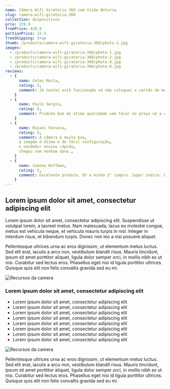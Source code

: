 ```yaml
---
name: Câmera Wifi Giratória 360 com Visão Noturna
slug: camera-wifi-giratoria-360
collection: dispositivos
prce: 229.9
fromPrice: 429.9
portionPrice: 22.5
freeShipping: true
thumb: /products/camera-wifi-giratoria-360/photo-1.jpg
images:
  - /products/camera-wifi-giratoria-360/photo-1.jpg
  - /products/camera-wifi-giratoria-360/photo-2.jpg
  - /products/camera-wifi-giratoria-360/photo-4.jpg
  - /products/camera-wifi-giratoria-360/photo-8.jpg
reviews:
  - {
      name: Celes Maria,
      rating: 5,
      comment: Já testei está funcionado só não coloquei o cartão de memoria ainda mas parece tudo ok obrigada ao vendedor recomendo o produto.,
    }
  - {
      name: Paulo Sergio,
      rating: 5,
      comment: Produto bom de ótima qualidade sem falar no preço né a entrega foi super rápida bem embalado gostei muito se der tudo certo vou comprar outras!,
    }
  - {
      name: Rozani Fonseca,
      rating: 5,
      comment: A câmera é muito boa,
      a imagem é ótima e de fácil configuração,
      o vendedor enviou rápido,
      chegou sem nenhum dano.,
    }
  - {
      name: Simone Hoffman,
      rating: 5,
      comment: Excelente produto. Eh a minha 2° compra. Super indico. Bem embalado.,
    }
---
```


## Lorem ipsum dolor sit amet, consectetur adipiscing elit

Lorem ipsum dolor sit amet, consectetur adipiscing elit. Suspendisse ut volutpat lorem, a laoreet metus. Nam malesuada, lacus eu molestie congue, metus est vehicula neque, et vehicula mauris turpis in nisl. Integer in interdum risus, et bibendum turpis. Donec non leo a nisi posuere aliquet.

Pellentesque ultrices urna ac eros dignissim, ut elementum metus luctus. Sed elit erat, iaculis a arcu non, vestibulum blandit risus. Mauris tincidunt, ipsum sit amet porttitor aliquet, ligula dolor semper orci, in mollis nibh ex ut nisi. Curabitur sed lectus eros. Phasellus eget nisi id ligula porttitor ultrices. Quisque quis elit non felis convallis gravida sed eu mi.

![Recursos da camera](/products/camera-wifi-giratoria-360/photo-8.jpg)

### Lorem ipsum dolor sit amet, consectetur adipiscing elit

- Lorem ipsum dolor sit amet, consectetur adipiscing elit
- Lorem ipsum dolor sit amet, consectetur adipiscing elit
- Lorem ipsum dolor sit amet, consectetur adipiscing elit
- Lorem ipsum dolor sit amet, consectetur adipiscing elit
- Lorem ipsum dolor sit amet, consectetur adipiscing elit
- Lorem ipsum dolor sit amet, consectetur adipiscing elit
- Lorem ipsum dolor sit amet, consectetur adipiscing elit
- Lorem ipsum dolor sit amet, consectetur adipiscing elit

![Recursos da camera](/products/camera-wifi-giratoria-360/photo-3.jpg)

Pellentesque ultrices urna ac eros dignissim, ut elementum metus luctus. Sed elit erat, iaculis a arcu non, vestibulum blandit risus. Mauris tincidunt, ipsum sit amet porttitor aliquet, ligula dolor semper orci, in mollis nibh ex ut nisi. Curabitur sed lectus eros. Phasellus eget nisi id ligula porttitor ultrices. Quisque quis elit non felis convallis gravida sed eu mi.
